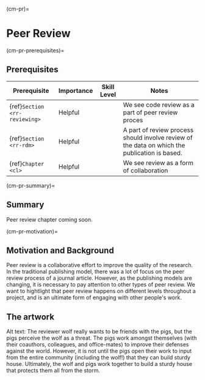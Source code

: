 (cm-pr)=
# Peer Review

(cm-pr-prerequisites)=
## Prerequisites

| Prerequisite | Importance | Skill Level | Notes |
| -------------|----------|------|----|
| {ref}`Section <rr-reviewing>` | Helpful | | We see code review as a part of peer review proces |
| {ref}`Section <rr-rdm>` | Helpful |  | A part of review process should involve review of the data on which the publication is based.  |
| {ref}`Chapter <cl>` | Helpful |  | We see review as a form of collaboration |


(cm-pr-summary)=
## Summary

Peer review chapter coming soon.

(cm-pr-motivation)=
## Motivation and Background
Peer review is a collaborative effort to improve the quality of the research. 
In the traditional publishing model, there was a lot of focus on the peer review process of a journal article.
However, as the publishing models are changing, it is necessary to pay attention to other types of peer review.
We want to hightlight that peer review happens on different levels throughout a project, and is an ultimate form of engaging with other people's work.

## The artwork 

Alt text: The reviewer wolf really wants to be friends with the pigs, but the pigs perceive the wolf as a threat.
The pigs work amongst themselves (with their coauthors, colleagues, and office-mates) to improve their defenses against the world.
However, it is not until the pigs open their work to input from the entire community (including the wolf!) that they can build sturdy house.
Ultimately, the wolf and pigs work together to build a sturdy house that protects them all from the storm.
